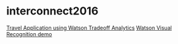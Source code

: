 # interconnect2016

[Travel Application using Watson Tradeoff Analytics](/flightstradeoffanalytics)
[Watson Visual Recognition demo](/watsonvisualrecognition)
